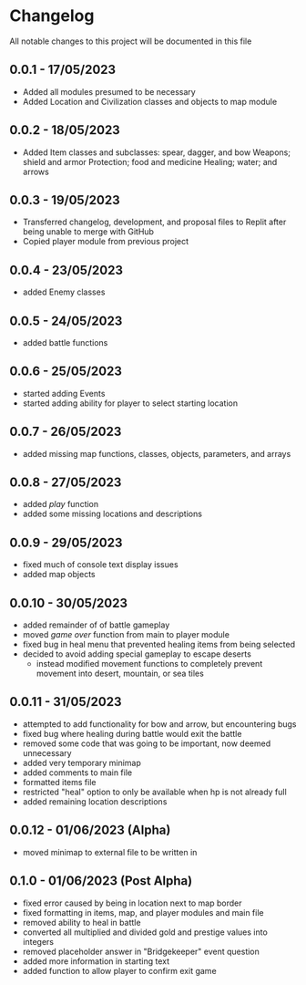 # Changelog

All notable changes to this project will be documented in this file

## 0.0.1 - 17/05/2023

 - Added all modules presumed to be necessary
 - Added Location and Civilization classes and objects to map module

## 0.0.2 - 18/05/2023

- Added Item classes and subclasses: spear, dagger, and bow Weapons; shield
  and armor Protection; food and medicine Healing; water; and arrows

## 0.0.3 - 19/05/2023

 - Transferred changelog, development, and proposal files to Replit after
   being unable to merge with GitHub
 - Copied player module from previous project

## 0.0.4 - 23/05/2023

 - added Enemy classes

## 0.0.5 - 24/05/2023

 - added battle functions

## 0.0.6 - 25/05/2023

 - started adding Events
 - started adding ability for player to select starting location

## 0.0.7 - 26/05/2023

 - added missing map functions, classes, objects, parameters, and arrays

## 0.0.8 - 27/05/2023

 - added *play* function
 - added some missing locations and descriptions

## 0.0.9 - 29/05/2023

 - fixed much of console text display issues
 - added map objects

## 0.0.10 - 30/05/2023

 - added remainder of of battle gameplay
 - moved *game over* function from main to player module
 - fixed bug in heal menu that prevented healing items from being selected
 - decided to avoid adding special gameplay to escape deserts
   - instead modified movement functions to completely prevent movement into desert, mountain, or sea tiles

## 0.0.11 - 31/05/2023

 - attempted to add functionality for bow and arrow, but encountering bugs
 - fixed bug where healing during battle would exit the battle
 - removed some code that was going to be important, now deemed unnecessary
 - added very temporary minimap
 - added comments to main file
 - formatted items file
 - restricted "heal" option to only be available when hp is not already full
 - added remaining location descriptions

## 0.0.12 - 01/06/2023 (Alpha)

 - moved minimap to external file to be written in

## 0.1.0 - 01/06/2023 (Post Alpha)

 - fixed error caused by being in location next to map border
 - fixed formatting in items, map, and player modules and main file
 - removed ability to heal in battle
 - converted all multiplied and divided gold and prestige values into integers
 - removed placeholder answer in "Bridgekeeper" event question
 - added more information in starting text
 - added function to allow player to confirm exit game